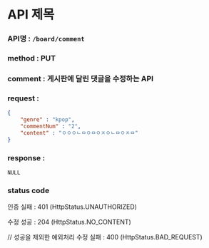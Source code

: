 # API 제목
### API명 : `/board/comment`

### method : PUT

### comment : 게시판에 달린 댓글을 수정하는 API

### request :
~~~json
{
    "genre" : "kpop",
    "commentNum" : "2",
    "content" : "ㅇㅇㅇㄴㅁㅇㅁㅇㅈㅇㄴㅁㅇㅈㅁ"
}
~~~

### response :
    NULL


### status code
인증 실패 : 401 (HttpStatus.UNAUTHORIZED)

수정 성공 : 204 (HttpStatus.NO_CONTENT)

// 성공을 제외한 예외처리
수정 실패 : 400 (HttpStatus.BAD_REQUEST)